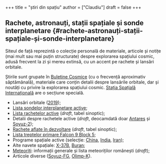 +++
title = "știri din spațiu"
author = ["Claudiu"]
draft = false
+++

## Rachete, astronauți, stații spațiale și sonde interplanetare {#rachete-astronauți-stații-spațiale-și-sonde-interplanetare}

Siteul de față reprezintă o colecție personală de materiale, articole și notițe (mai mult sau mai puțin structurate) despre explorarea spațiului cosmic, adusă frecvent la zi și mereu extinsă, cu un accent pe rachete și lansări orbitale.

Știrile sunt grupate în [Buletine Cosmice](/bul) (cu o frecvență aproximativ săptămânală), materiale care conțin detalii despre lansările orbitale, dar și noutăți cu privire la explorarea spațiului cosmic. [Stația Spațială Internațională](/iss) are o secțiune specială.

-   Lansări orbitale ([2019](/r/lansari2019));
-   [Lista sondelor interplanetare active](/m/sonde);
-   [Lista rachetelor active](/r/rachete) (_draft_, tabel sinoptic);
-   Detalii despre rachetele active (_draft_, deocamdată doar [Antares](/r/antares) și [Soyuz-2](/r/soyuz-2));
-   [Rachete aflate în dezvoltare](/r/viitor) (_draft_, tabel sinoptic);
-   [Lista treptelor primare Falcon 9 Block 5](/x/falcon9);
-   Programe spațiale active (selecție: [China](/p/china), [India](/p/india), [Iran](/p/iran));
-   Alte navete spațiale: [X-37B](/m/x37b), [Buran](/m/buran);
-   [Meteoriți](/m/meteoriti): informații generale și lista meteoriților românești (_draft_);
-   Articole diverse ([Soyuz-FG](/m/soyuz-fg), [Olimp-K](/m/olimp-k)).